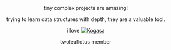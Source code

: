 <div align="center">
  tiny complex projects are amazing!

  trying to learn data structures with depth, they are a valuable tool.

  i love <a href="https://github.com/kogasacord" target="_blank" data-wpel-link="external" rel="external noopener noreferrer">
    <img alt="Kogasa" src="https://custom-icon-badges.demolab.com/badge/kogasa-tatara-03989e?style=flat&logo=kogasa">
  </a>
  
  twoleaflotus member
</div>
